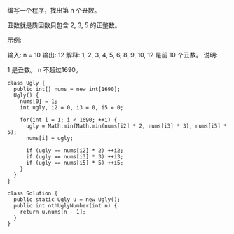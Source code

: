 编写一个程序，找出第 n 个丑数。

丑数就是质因数只包含 2, 3, 5 的正整数。

示例:

输入: n = 10
输出: 12
解释: 1, 2, 3, 4, 5, 6, 8, 9, 10, 12 是前 10 个丑数。
说明:  

1 是丑数。
n 不超过1690。

```$xslt
class Ugly {
  public int[] nums = new int[1690];
  Ugly() {
    nums[0] = 1;
    int ugly, i2 = 0, i3 = 0, i5 = 0;

    for(int i = 1; i < 1690; ++i) {
      ugly = Math.min(Math.min(nums[i2] * 2, nums[i3] * 3), nums[i5] * 5);
      nums[i] = ugly;

      if (ugly == nums[i2] * 2) ++i2;
      if (ugly == nums[i3] * 3) ++i3;
      if (ugly == nums[i5] * 5) ++i5;
    }
  }
}

class Solution {
  public static Ugly u = new Ugly();
  public int nthUglyNumber(int n) {
    return u.nums[n - 1];
  }
}

```